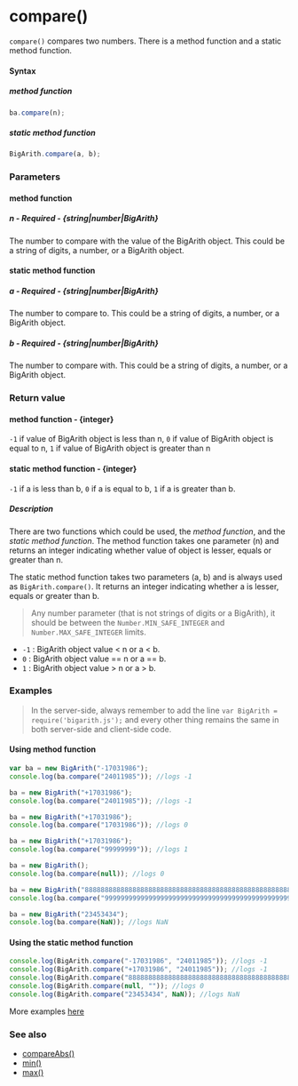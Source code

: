 # compare()
<code>compare()</code> compares two numbers. There is a method function and a static method function.

#### Syntax
##### method function
```javascript
ba.compare(n);
```

##### static method function
```javascript
BigArith.compare(a, b);
```
 
### Parameters
#### method function
##### n - Required - {string|number|BigArith}
The number to compare with the value of the BigArith object. This could be a string of digits, a number, or a BigArith object.

#### static method function
##### a - Required - {string|number|BigArith}
The number to compare to. This could be a string of digits, a number, or a BigArith object.

##### b - Required - {string|number|BigArith}
The number to compare with. This could be a string of digits, a number, or a BigArith object.

### Return value
#### method function - {integer}
<code>-1</code> if value of BigArith object is less than n, <code>0</code> if value of BigArith object is equal to n, <code>1</code> if value of BigArith object is greater than n

#### static method function - {integer}
<code>-1</code> if a is less than b, <code>0</code> if a is equal to b, <code>1</code> if a is greater than b.

##### Description
There are two functions which could be used, the *method function*, and the *static method function*. The method function takes one parameter (n) and returns an integer indicating whether value of object is lesser, equals or greater than n.

The static method function takes two parameters (a, b) and is always used as <code>BigArith.compare()</code>. It returns an integer indicating whether a is lesser, equals or greater than b. 

> Any number parameter (that is not strings of digits or a BigArith), it should be between the <code>Number.MIN_SAFE_INTEGER</code> and <code>Number.MAX_SAFE_INTEGER</code> limits.

* <code>-1</code> : BigArith object value < n or a < b.
* <code>0</code> : BigArith object value == n or a == b.
* <code>1</code> : BigArith object value > n or a > b.

### Examples
> In the server-side, always remember to add the line `var BigArith = require('bigarith.js');` and every other thing remains the same in both server-side and client-side code.

#### Using method function

```javascript
var ba = new BigArith("-17031986");
console.log(ba.compare("24011985")); //logs -1

ba = new BigArith("+17031986");
console.log(ba.compare("24011985")); //logs -1

ba = new BigArith("+17031986");
console.log(ba.compare("17031986")); //logs 0

ba = new BigArith("+17031986");
console.log(ba.compare("99999999")); //logs 1

ba = new BigArith();
console.log(ba.compare(null)); //logs 0

ba = new BigArith("8888888888888888888888888888888888888888888888888888888");
console.log(ba.compare("99999999999999999999999999999999999999999999999999999999999999")); //logs -1

ba = new BigArith("23453434");
console.log(ba.compare(NaN)); //logs NaN
```

#### Using the static method function

```javascript
console.log(BigArith.compare("-17031986", "24011985")); //logs -1
console.log(BigArith.compare("+17031986", "24011985")); //logs -1
console.log(BigArith.compare("8888888888888888888888888888888888888888888888888888888", "99999999999999999999999999999999999999999999999999999999999999")); //logs -1
console.log(BigArith.compare(null, "")); //logs 0
console.log(BigArith.compare("23453434", NaN)); //logs NaN
```

More examples [here](https://github.com/osofem/BigArith.js/tree/master/examples/)

### See also
* [compareAbs()](https://osofem.github.io/BigArith.js/documentation/compareabs.html)
* [min()](https://osofem.github.io/BigArith.js/documentation/min.html)
* [max()](https://osofem.github.io/BigArith.js/documentation/max.html)